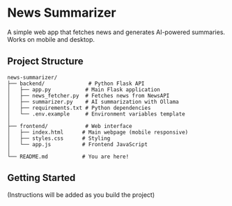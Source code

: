 # News Summarizer

A simple web app that fetches news and generates AI-powered summaries. Works on mobile and desktop.

## Project Structure

```
news-summarizer/
├── backend/              # Python Flask API
│   ├── app.py           # Main Flask application
│   ├── news_fetcher.py  # Fetches news from NewsAPI
│   ├── summarizer.py    # AI summarization with Ollama
│   ├── requirements.txt # Python dependencies
│   └── .env.example     # Environment variables template
│
├── frontend/            # Web interface
│   ├── index.html      # Main webpage (mobile responsive)
│   ├── styles.css      # Styling
│   └── app.js          # Frontend JavaScript
│
└── README.md           # You are here!
```

## Getting Started

(Instructions will be added as you build the project)
